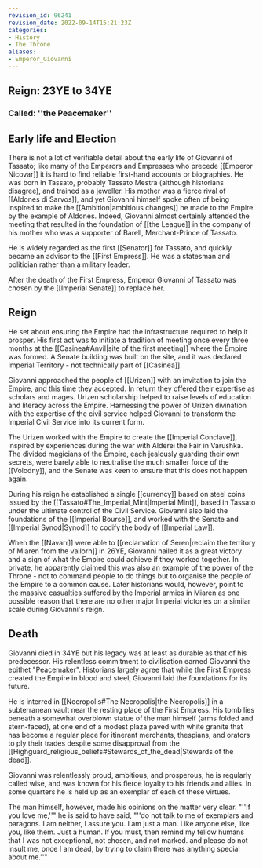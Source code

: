 ```yaml
---
revision_id: 96241
revision_date: 2022-09-14T15:21:23Z
categories:
- History
- The Throne
aliases:
- Emperor_Giovanni
---
```


## Reign: 23YE to 34YE
### Called: ''the Peacemaker''
## Early life and Election
There is not a lot of verifiable detail about the early life of Giovanni of Tassato; like many of the Emperors and Empresses who precede [[Emperor Nicovar]] it is hard to find reliable first-hand accounts or biographies. He was born in Tassato, probably Tassato Mestra (although historians disagree), and trained as a jeweller. His mother was a fierce rival of [[Aldones di Sarvos]], and yet Giovanni himself spoke often of being inspired to make the [[Ambition|ambitious changes]] he made to the Empire by the example of Aldones. Indeed, Giovanni almost certainly attended the meeting that resulted in the foundation of [[the League]] in the company of his mother who was a supporter of Barell, Merchant-Prince of Tassato.

He is widely regarded as the first [[Senator]] for Tassato, and quickly became an advisor to the [[First Empress]]. He was a statesman and politician rather than a military leader. 

After the death of the First Empress, Emperor Giovanni of Tassato was chosen by the [[Imperial Senate]] to replace her.  

## Reign
He set about ensuring the Empire had the infrastructure required to help it prosper. His first act was to initiate a tradition of meeting once every three months at the [[Casinea#Anvil|site of the first meeting]] where the Empire was formed. A Senate building was built on the site, and it was declared Imperial Territory - not technically part of [[Casinea]].

Giovanni approached the people of [[Urizen]] with an invitation to join the Empire, and this time they accepted. In return they offered their expertise as scholars and mages. Urizen scholarship helped to raise levels of education and literacy across the Empire. Harnessing the power of Urizen divination with the expertise of the civil service helped Giovanni to transform the Imperial Civil Service into its current form.

The Urizen worked with the Empire to create the [[Imperial Conclave]], inspired by experiences during the war with Alderei the Fair in Varushka. The divided magicians of the Empire, each jealously guarding their own secrets, were barely able to neutralise the much smaller force of the [[Volodny]], and the Senate was keen to ensure that this does not happen again.

During his reign he established a single [[currency]] based on steel coins issued by the [[Tassato#The_Imperial_Mint|Imperial Mint]], based in Tassato under the ultimate control of the Civil Service. Giovanni also laid the foundations of the [[Imperial Bourse]], and worked with the Senate and [[Imperial Synod|Synod]] to codify the body of [[Imperial Law]].

When the [[Navarr]] were able to [[reclamation of Seren|reclaim the territory of Miaren from the vallorn]] in 26YE, Giovanni hailed it as a great victory and a sign of what the Empire could achieve if they worked together. In private, he apparently claimed this was also an example of the power of the Throne - not to command people to do things but to organise the people of the Empire to a common cause. Later historians would, however, point to the massive casualties suffered by the Imperial armies in Miaren as one possible reason that there are no other major Imperial victories on a similar scale during Giovanni's reign.

## Death
Giovanni died in 34YE but his legacy was at least as durable as that of his predecessor. His relentless commitment to civilisation earned Giovanni the epithet "Peacemaker". Historians largely agree that while the First Empress created the Empire in blood and steel, Giovanni laid the foundations for its future.

He is interred in [[Necropolis#The Necropolis|the Necropolis]] in a subterranean vault near the resting place of the First Empress. His tomb lies beneath a somewhat overblown statue of the man himself (arms folded and stern-faced), at one end of a modest plaza paved with white granite that has become a regular place for itinerant merchants, thespians, and orators to ply their trades despite some disapproval from the [[Highguard_religious_beliefs#Stewards_of_the_dead|Stewards of the dead]].

Giovanni was relentlessly proud, ambitious, and prosperous; he is regularly called wise, and was known for his fierce loyalty to his friends and allies. In some quarters he is held up as an exemplar of each of these virtues.

The man himself, however, made his opinions on the matter very clear. "''If you love me,''" he is said to have said, "''do not talk to me of exemplars and paragons. I am neither, I assure you. I am just a man. Like anyone else, like you, like them. Just a human. If you must, then remind my fellow humans that I was not exceptional, not chosen, and not marked. and please do not insult me, once I am dead, by trying to claim there was anything special about me.''"



